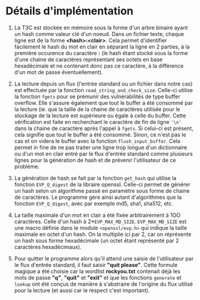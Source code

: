 # Détails d'implémentation

1. La T3C est stockée en mémoire sous la forme d'un arbre binaire ayant un hash comme valeur clé d'un noeud. Dans un fichier texte, chaque ligne est de la forme **\<hash\>:\<clair\>**. Cela permet d'identifier facilement le hash du mot en clair en séparant la ligne en 2 parties, à la première occurence du caractère **:** (le hash étant stocké sous la forme d'une chaine de caractères représentant ses octets en base hexadécimale et ne contenant donc pas ce caractère, à la différence d'un mot de passe éventuellement).

2. La lecture depuis un flux (l'entrée standard ou un fichier dans notre cas) est effectuée par la fonction `read_string_and_check_size`. Celle-ci utilise la fonction `fgets` pour se prémunir des vulnérabilités de type buffer overflow. Elle s'assure également que tout le buffer a été consommé par la lecture (ie. que la taille de la chaine de caractères utilisée pour le stockage de la lecture est supérieure ou égale à celle du buffer. Cette vérification est faite en recherchant le caractère de fin de ligne `'\n'` dans la chaine de caractère après l'appel à `fgets`. Si celui-ci est présent, cela signifie que tout le buffer a été consommé. Sinon, ce n'est pas le cas et on videra le buffer avec la fonction `flush_input_buffer`.
Cela permet in fine de ne pas traiter une ligne trop longue d'un dictionnaire ou d'un mot en clair entré par le flux d'entrée standard comme plusieurs lignes pour la génération de hash et de prévenir l'utilisateur de ce problème.  

3. La génération de hash se fait par la fonction `get_hash` qui utilise la fonction `EVP_Q_digest` de la libraire openssl. Celle-ci permet de générer un hash selon un algorithme passé en paramètre sous forme de chaine de caractères. Le programme gère ainsi autant d'algorithmes que la fonction `EVP_Q_digest`, avec par exemple md5, sha1, sha512, etc.

4. La taille maximale d'un mot en clair a été fixée arbitrairement à 1OO caractères. Celle d'un hash à 2*`EVP_MAX_MD_SIZE`. `EVP_MAX_MD_SIZE` est une macro définie dans le module `<openssl/evp.h>` qui indique la taille maximale en octet d'un hash. On la multiplie ici par 2, car on réprésente un hash sous forme hexadécimale (un octet étant représenté par 2 caractères hexadécimaux).

5. Pour quitter le programme alors qu'il attend une saisie de l'utilisateur par le flux d'entrée standard, il faut saisir **"quit please"**. Cette formule magique a été choisie car la wordlist **rockyou.txt** contenait déjà les mots de passe **"q"**, **"quit"** et **"exit"** et que les fonctions `generate` et `lookup` ont été conçus de manière à s'abstraire de l'origine du flux utilisé pour la lecture (et aussi car le respect c'est important).